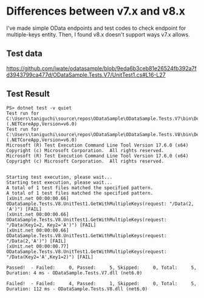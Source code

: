 # Differences between v7.x and v8.x

I've made simple OData endpoints and test codes to check endpoint for multiple-keys entity.
Then, I found v8.x doesn't support ways v7.x allows.

## Test data

https://github.com/iwate/odatasample/blob/9eda6b3ceb81e26524fb392a7fd3943799ca477d/ODataSample.Tests.V7/UnitTest1.cs#L16-L27

## Test Result

```
PS> dotnet test -v quiet
Test run for C:\Users\taniguchi\source\repos\ODataSample\ODataSample.Tests.V7\bin\Debug\net6.0\ODataSample.Tests.V7.dll (.NETCoreApp,Version=v6.0)
Test run for C:\Users\taniguchi\source\repos\ODataSample\ODataSample.Tests.V8\bin\Debug\net6.0\ODataSample.Tests.V8.dll (.NETCoreApp,Version=v6.0)
Microsoft (R) Test Execution Command Line Tool Version 17.6.0 (x64)
Copyright (c) Microsoft Corporation.  All rights reserved.
Microsoft (R) Test Execution Command Line Tool Version 17.6.0 (x64)
Copyright (c) Microsoft Corporation.  All rights reserved.


Starting test execution, please wait...
Starting test execution, please wait...
A total of 1 test files matched the specified pattern.
A total of 1 test files matched the specified pattern.
[xUnit.net 00:00:00.66]     ODataSample.Tests.V8.UnitTest1.GetWithMultipleKeys(request: "/Data(2, 'A')") [FAIL]
[xUnit.net 00:00:00.66]     ODataSample.Tests.V8.UnitTest1.GetWithMultipleKeys(request: "/Data(Key1=2, Key2='A')") [FAIL]
[xUnit.net 00:00:00.66]     ODataSample.Tests.V8.UnitTest1.GetWithMultipleKeys(request: "/Data(2,'A')") [FAIL]
[xUnit.net 00:00:00.77]     ODataSample.Tests.V8.UnitTest1.GetWithMultipleKeys(request: "/Data(Key2='A',Key1=2)") [FAIL]

Passed!  - Failed:     0, Passed:     5, Skipped:     0, Total:     5, Duration: 4 ms - ODataSample.Tests.V7.dll (net6.0)

Failed!  - Failed:     4, Passed:     1, Skipped:     0, Total:     5, Duration: 112 ms - ODataSample.Tests.V8.dll (net6.0)
```
